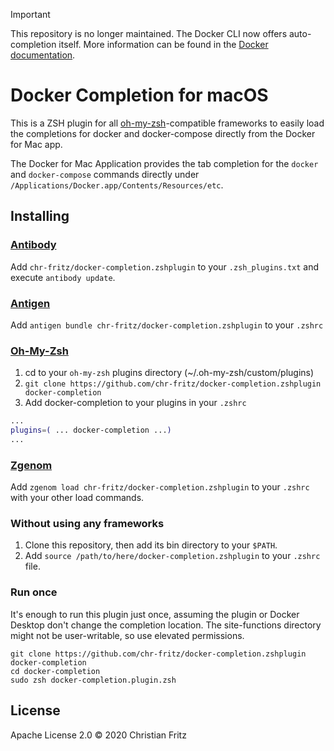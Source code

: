 > [!IMPORTANT]
> This repository is no longer maintained. The Docker CLI now offers auto-completion itself. More information can be found in the [Docker documentation](https://docs.docker.com/config/completion/#zsh).

# Docker Completion for macOS

This is a ZSH plugin for all [oh-my-zsh](https://github.com/robbyrussell/oh-my-zsh)-compatible frameworks to easily load the completions for docker and docker-compose directly from the Docker for Mac app.

The Docker for Mac Application provides the tab completion for the `docker` and `docker-compose` commands directly under `/Applications/Docker.app/Contents/Resources/etc`.

## Installing

### [Antibody](https://github.com/getantibody/antibody)

Add `chr-fritz/docker-completion.zshplugin` to your `.zsh_plugins.txt` and execute `antibody update`.

### [Antigen](https://github.com/zsh-users/antigen)

Add `antigen bundle chr-fritz/docker-completion.zshplugin` to your `.zshrc`

### [Oh-My-Zsh](https://github.com/ohmyzsh/ohmyzsh)

1. cd to your `oh-my-zsh` plugins directory (~/.oh-my-zsh/custom/plugins)
2. `git clone https://github.com/chr-fritz/docker-completion.zshplugin docker-completion`
3. Add docker-completion to your plugins in your `.zshrc`
```zsh
...
plugins=( ... docker-completion ...)
...
```

### [Zgenom](https://github.com/jandamm/zgenom)

Add `zgenom load chr-fritz/docker-completion.zshplugin` to your `.zshrc` with your other load commands.

### Without using any frameworks

1. Clone this repository, then add its bin directory to your `$PATH`.
2. Add `source /path/to/here/docker-completion.zshplugin` to your `.zshrc` file.

### Run once

It's enough to run this plugin just once, assuming the plugin or Docker Desktop don't change the completion location.
The site-functions directory might not be user-writable, so use elevated permissions.

```shell
git clone https://github.com/chr-fritz/docker-completion.zshplugin docker-completion
cd docker-completion
sudo zsh docker-completion.plugin.zsh
```

## License

Apache License 2.0 © 2020 Christian Fritz

